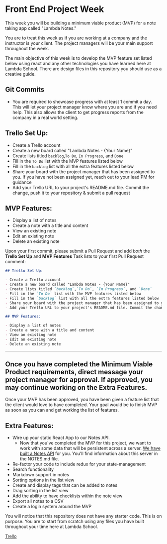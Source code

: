 # Front End Project Week

This week you will be building a minimum viable product (MVP) for a note taking app called "Lambda Notes."

You are to treat this week as if you are working at a company and the instructor is your client. The project managers will be your main support throughout the week.

The main objective of this week is to develop the MVP feature set listed below using react and any other technologies you have learned here at Lambda School. There are design files in this repository you should use as a creative guide.

## Git Commits

- You are required to showcase progress with at least 1 commit a day. This will let your project manager know where you are and if you need help. This also allows the client to get progress reports from the company in a real world setting.

## Trello Set Up:

- Create a Trello account
- Create a new board called "Lambda Notes - {Your Name}"
- Create lists titled `backlog`,`To Do`, `In Progress`, and `Done`
- Fill in the `To Do` list with the MVP features listed below
- Fill in the `backlog` list with all the extra features listed below
- Share your board with the project manager that has been assigned to you. If you have not been assigned yet, reach out to your lead PM for guidance
- Add your Trello URL to your project's README.md file. Commit the change, push it to your repository & submit a pull request

## MVP Features:

- Display a list of notes
- Create a note with a title and content
- View an existing note
- Edit an existing note
- Delete an existing note

Upon your first commit, please submit a Pull Request and add _both_ the **Trello Set Up** and **MVP Features** Task lists to your first Pull Request comment:

```markdown
## Trello Set Up:

- Create a Trello account
- Create a new board called "Lambda Notes - {Your Name}"
- Create lists titled `backlog`,`To Do`, `In Progress`, and `Done`
- Fill in the `To Do` list with the MVP features listed below
- Fill in the `backlog` list with all the extra features listed below
- Share your board with the project manager that has been assigned to you. If you have not been assigned yet, reach out to your lead PM for guidance
- Add your Trello URL to your project's README.md file. Commit the change, push it to your repository & submit a pull request

## MVP Features:

- Display a list of notes
- Create a note with a title and content
- View an existing note
- Edit an existing note
- Delete an existing note
```

---

## Once you have completed the Minimum Viable Product requirements, direct message your project manager for approval. If approved, you may continue working on the Extra Features.

Once your MVP has been approved, you have been given a feature list that the client would love to have completed. Your goal would be to finish MVP as soon as you can and get working the list of features.

## Extra Features:

- Wire up your static React App to our Notes API.
  - Now that you've completed the MVP for this project, we want to work with some data that will be persistent across a server. [We have built a Notes API](/NOTES.md) for you. You'll find information about this server in the NOTES.md file.
- Re-factor your code to include redux for your state-management
- Search functionality
- Markdown support in notes
- Sorting options in the list view
- Create and display tags that can be added to notes
- Drag sorting in the list view
- Add the ability to have checklists within the note view
- Export all notes to a CSV
- Create a login system around the MVP

You will notice that this repository does not have any starter code. This is on purpose. You are to start from scratch using any files you have built throughout your time here at Lambda School.

[Trello](https://trello.com/b/VYpSSQc9/lambda-notes-john-orourke)
